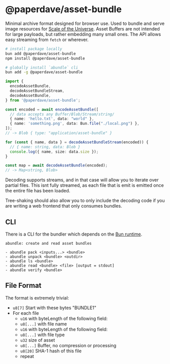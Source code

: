 # @paperdave/asset-bundle

Minimal archive format designed for browser use. Used to bundle and serve image resources for [Scale of the Universe](https://scaleofuniverse.com). Asset Buffers are not intended for large payloads, but rather embedding many small ones. The API allows easy streaming from `fetch` or wherever.

```sh
# install package locally
bun add @paperdave/asset-bundle
npm install @paperdave/asset-bundle

# globally install `abundle` cli
bun add -g @paperdave/asset-bundle
```

```ts
import {
  encodeAssetBundle,
  decodeAssetBundleStream,
  decodeAssetBundle,
} from '@paperdave/asset-bundle';

const encoded = await encodeAssetBundle([
  // data accepts any Buffer/Blob/Stream/string/
  { name: 'hello.txt', data: "world" },
  { name: 'something.png', data: Bun.file("./local.png") },
]);
// -> Blob { type: "application/asset-bundle" }

for (const { name, data } = decodeAssetBundleStream(encoded)) {
  // { name: string, data: Blob }
  console.log({ name, size: data.size });
}

const map = await decodeAssetBundle(encoded);
// -> Map<string, Blob>
```

Decoding supports streams, and in that case will allow you to iterate over partial files. This isnt fully streamed, as each file that is emit is emitted once the entire file has been loaded.

Tree-shaking should also allow you to only include the decoding code if you are writing a web frontend that only consumes bundles.

## CLI

There is a CLI for the bundler which depends on the [Bun runtime](https://bun.sh).

```
abundle: create and read asset bundles

- abundle pack <inputs...> <bundle>
- abundle unpack <bundle> <outdir>
- abundle ls <bundle>
- abundle read <bundle> <file> [output = stdout]
- abundle verify <bundle>
```

## File Format

The format is extremely trivial:

- `u8[7]` Start with these bytes "BUNDLE1"
- For each file
  - `u16` with byteLength of the following field:
  - `u8[...]` with file name
  - `u16` with byteLength of the following field:
  - `u8[...]` with file type
  - `u32` size of asset
  - `u8[...]` Buffer, no compression or processing
  - `u8[20]` SHA-1 hash of this file
  - repeat
